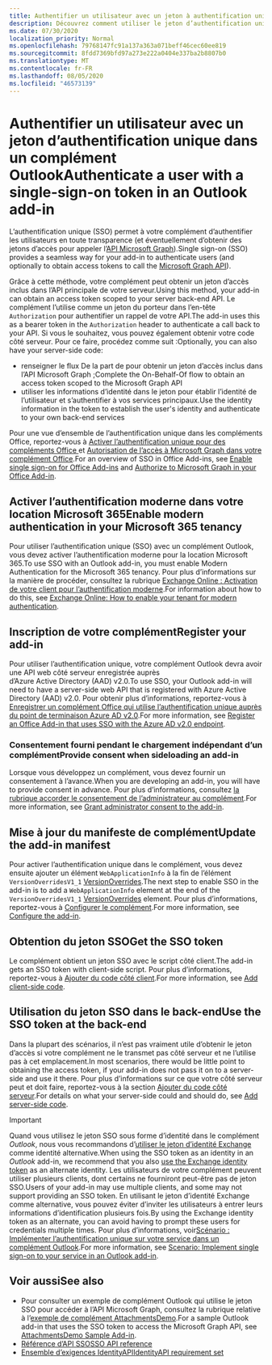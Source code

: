 ```yaml
---
title: Authentifier un utilisateur avec un jeton à authentification unique
description: Découvrez comment utiliser le jeton d’authentification unique fourni par un complément Outlook pour implémenter l’authentification unique (SSO) sur votre service.
ms.date: 07/30/2020
localization_priority: Normal
ms.openlocfilehash: 79768147fc91a137a363a071beff46cec60ee819
ms.sourcegitcommit: 8fdd7369bfd97a273e222a0404e337ba2b8807b0
ms.translationtype: MT
ms.contentlocale: fr-FR
ms.lasthandoff: 08/05/2020
ms.locfileid: "46573139"
---
```

# <a name="authenticate-a-user-with-a-single-sign-on-token-in-an-outlook-add-in"></a><span data-ttu-id="78eac-103">Authentifier un utilisateur avec un jeton d’authentification unique dans un complément Outlook</span><span class="sxs-lookup"><span data-stu-id="78eac-103">Authenticate a user with a single-sign-on token in an Outlook add-in</span></span>

<span data-ttu-id="78eac-104">L’authentification unique (SSO) permet à votre complément d’authentifier les utilisateurs en toute transparence (et éventuellement d’obtenir des jetons d’accès pour appeler l’[API Microsoft Graph](/graph/overview)).</span><span class="sxs-lookup"><span data-stu-id="78eac-104">Single sign-on (SSO) provides a seamless way for your add-in to authenticate users (and optionally to obtain access tokens to call the [Microsoft Graph API](/graph/overview)).</span></span>

<span data-ttu-id="78eac-105">Grâce à cette méthode, votre complément peut obtenir un jeton d’accès inclus dans l’API principale de votre serveur.</span><span class="sxs-lookup"><span data-stu-id="78eac-105">Using this method, your add-in can obtain an access token scoped to your server back-end API.</span></span> <span data-ttu-id="78eac-106">Le complément l’utilise comme un jeton du porteur dans l’en-tête `Authorization` pour authentifier un rappel de votre API.</span><span class="sxs-lookup"><span data-stu-id="78eac-106">The add-in uses this as a bearer token in the `Authorization` header to authenticate a call back to your API.</span></span> <span data-ttu-id="78eac-107">Si vous le souhaitez, vous pouvez également obtenir votre code côté serveur. Pour ce faire, procédez comme suit :</span><span class="sxs-lookup"><span data-stu-id="78eac-107">Optionally, you can also have your server-side code:</span></span>

- <span data-ttu-id="78eac-108">renseigner le flux De la part de pour obtenir un jeton d’accès inclus dans l’API Microsoft Graph ;</span><span class="sxs-lookup"><span data-stu-id="78eac-108">Complete the On-Behalf-Of flow to obtain an access token scoped to the Microsoft Graph API</span></span>
- <span data-ttu-id="78eac-109">utiliser les informations d’identité dans le jeton pour établir l’identité de l’utilisateur et s’authentifier à vos services principaux.</span><span class="sxs-lookup"><span data-stu-id="78eac-109">Use the identity information in the token to establish the user's identity and authenticate to your own back-end services</span></span>

<span data-ttu-id="78eac-110">Pour une vue d’ensemble de l’authentification unique dans les compléments Office, reportez-vous à [Activer l’authentification unique pour des compléments Office ](../develop/sso-in-office-add-ins.md) et [Autorisation de l’accès à Microsoft Graph dans votre complément Office](../develop/authorize-to-microsoft-graph.md).</span><span class="sxs-lookup"><span data-stu-id="78eac-110">For an overview of SSO in Office Add-ins, see [Enable single sign-on for Office Add-ins](../develop/sso-in-office-add-ins.md) and [Authorize to Microsoft Graph in your Office Add-in](../develop/authorize-to-microsoft-graph.md).</span></span>

## <a name="enable-modern-authentication-in-your-microsoft-365-tenancy"></a><span data-ttu-id="78eac-111">Activer l’authentification moderne dans votre location Microsoft 365</span><span class="sxs-lookup"><span data-stu-id="78eac-111">Enable modern authentication in your Microsoft 365 tenancy</span></span>

<span data-ttu-id="78eac-112">Pour utiliser l’authentification unique (SSO) avec un complément Outlook, vous devez activer l’authentification moderne pour la location Microsoft 365.</span><span class="sxs-lookup"><span data-stu-id="78eac-112">To use SSO with an Outlook add-in, you must enable Modern Authentication for the Microsoft 365 tenancy.</span></span> <span data-ttu-id="78eac-113">Pour plus d’informations sur la manière de procéder, consultez la rubrique [Exchange Online : Activation de votre client pour l’authentification moderne](https://social.technet.microsoft.com/wiki/contents/articles/32711.exchange-online-how-to-enable-your-tenant-for-modern-authentication.aspx).</span><span class="sxs-lookup"><span data-stu-id="78eac-113">For information about how to do this, see [Exchange Online: How to enable your tenant for modern authentication](https://social.technet.microsoft.com/wiki/contents/articles/32711.exchange-online-how-to-enable-your-tenant-for-modern-authentication.aspx).</span></span>

## <a name="register-your-add-in"></a><span data-ttu-id="78eac-114">Inscription de votre complément</span><span class="sxs-lookup"><span data-stu-id="78eac-114">Register your add-in</span></span>

<span data-ttu-id="78eac-115">Pour utiliser l’authentification unique, votre complément Outlook devra avoir une API web côté serveur enregistrée auprès d’Azure Active Directory (AAD) v2.0.</span><span class="sxs-lookup"><span data-stu-id="78eac-115">To use SSO, your Outlook add-in will need to have a server-side web API that is registered with Azure Active Directory (AAD) v2.0.</span></span> <span data-ttu-id="78eac-116">Pour obtenir plus d’informations, reportez-vous à [Enregistrer un complément Office qui utilise l’authentification unique auprès du point de terminaison Azure AD v2.0](../develop/register-sso-add-in-aad-v2.md).</span><span class="sxs-lookup"><span data-stu-id="78eac-116">For more information, see [Register an Office Add-in that uses SSO with the Azure AD v2.0 endpoint](../develop/register-sso-add-in-aad-v2.md).</span></span>

### <a name="provide-consent-when-sideloading-an-add-in"></a><span data-ttu-id="78eac-117">Consentement fourni pendant le chargement indépendant d’un complément</span><span class="sxs-lookup"><span data-stu-id="78eac-117">Provide consent when sideloading an add-in</span></span>

<span data-ttu-id="78eac-118">Lorsque vous développez un complément, vous devez fournir un consentement à l’avance.</span><span class="sxs-lookup"><span data-stu-id="78eac-118">When you are developing an add-in, you will have to provide consent in advance.</span></span> <span data-ttu-id="78eac-119">Pour plus d’informations, consultez [la rubrique accorder le consentement de l’administrateur au complément](../develop/grant-admin-consent-to-an-add-in.md).</span><span class="sxs-lookup"><span data-stu-id="78eac-119">For more information, see [Grant administrator consent to the add-in](../develop/grant-admin-consent-to-an-add-in.md).</span></span>

## <a name="update-the-add-in-manifest"></a><span data-ttu-id="78eac-120">Mise à jour du manifeste de complément</span><span class="sxs-lookup"><span data-stu-id="78eac-120">Update the add-in manifest</span></span>

<span data-ttu-id="78eac-121">Pour activer l’authentification unique dans le complément, vous devez ensuite ajouter un élément `WebApplicationInfo` à la fin de l’élément `VersionOverridesV1_1` [VersionOverrides](../reference/manifest/versionoverrides.md).</span><span class="sxs-lookup"><span data-stu-id="78eac-121">The next step to enable SSO in the add-in is to add a `WebApplicationInfo` element at the end of the `VersionOverridesV1_1` [VersionOverrides](../reference/manifest/versionoverrides.md) element.</span></span> <span data-ttu-id="78eac-122">Pour plus d’informations, reportez-vous à [Configurer le complément](../develop/sso-in-office-add-ins.md#configure-the-add-in).</span><span class="sxs-lookup"><span data-stu-id="78eac-122">For more information, see [Configure the add-in](../develop/sso-in-office-add-ins.md#configure-the-add-in).</span></span>

## <a name="get-the-sso-token"></a><span data-ttu-id="78eac-123">Obtention du jeton SSO</span><span class="sxs-lookup"><span data-stu-id="78eac-123">Get the SSO token</span></span>

<span data-ttu-id="78eac-124">Le complément obtient un jeton SSO avec le script côté client.</span><span class="sxs-lookup"><span data-stu-id="78eac-124">The add-in gets an SSO token with client-side script.</span></span> <span data-ttu-id="78eac-125">Pour plus d’informations, reportez-vous à [Ajouter du code côté client](../develop/sso-in-office-add-ins.md#add-client-side-code).</span><span class="sxs-lookup"><span data-stu-id="78eac-125">For more information, see [Add client-side code](../develop/sso-in-office-add-ins.md#add-client-side-code).</span></span>

## <a name="use-the-sso-token-at-the-back-end"></a><span data-ttu-id="78eac-126">Utilisation du jeton SSO dans le back-end</span><span class="sxs-lookup"><span data-stu-id="78eac-126">Use the SSO token at the back-end</span></span>

<span data-ttu-id="78eac-127">Dans la plupart des scénarios, il n’est pas vraiment utile d’obtenir le jeton d’accès si votre complément ne le transmet pas côté serveur et ne l’utilise pas à cet emplacement.</span><span class="sxs-lookup"><span data-stu-id="78eac-127">In most scenarios, there would be little point to obtaining the access token, if your add-in does not pass it on to a server-side and use it there.</span></span> <span data-ttu-id="78eac-128">Pour plus d’informations sur ce que votre côté serveur peut et doit faire, reportez-vous à la section [Ajouter du code côté serveur](../develop/sso-in-office-add-ins.md#add-server-side-code).</span><span class="sxs-lookup"><span data-stu-id="78eac-128">For details on what your server-side could and should do, see [Add server-side code](../develop/sso-in-office-add-ins.md#add-server-side-code).</span></span>

> [!IMPORTANT]
> <span data-ttu-id="78eac-129">Quand vous utilisez le jeton SSO sous forme d’identité dans le complément *Outlook*, nous vous recommandons d’[utiliser le jeton d’identité Exchange](authenticate-a-user-with-an-identity-token.md) comme identité alternative.</span><span class="sxs-lookup"><span data-stu-id="78eac-129">When using the SSO token as an identity in an *Outlook* add-in, we recommend that you also [use the Exchange identity token](authenticate-a-user-with-an-identity-token.md) as an alternate identity.</span></span> <span data-ttu-id="78eac-130">Les utilisateurs de votre complément peuvent utiliser plusieurs clients, dont certains ne fourniront peut-être pas de jeton SSO.</span><span class="sxs-lookup"><span data-stu-id="78eac-130">Users of your add-in may use multiple clients, and some may not support providing an SSO token.</span></span> <span data-ttu-id="78eac-131">En utilisant le jeton d’identité Exchange comme alternative, vous pouvez éviter d’inviter les utilisateurs à entrer leurs informations d’identification plusieurs fois.</span><span class="sxs-lookup"><span data-stu-id="78eac-131">By using the Exchange identity token as an alternate, you can avoid having to prompt these users for credentials multiple times.</span></span> <span data-ttu-id="78eac-132">Pour plus d’informations, voir[Scénario : Implémenter l’authentification unique sur votre service dans un complément Outlook](implement-sso-in-outlook-add-in.md).</span><span class="sxs-lookup"><span data-stu-id="78eac-132">For more information, see [Scenario: Implement single sign-on to your service in an Outlook add-in](implement-sso-in-outlook-add-in.md).</span></span>

## <a name="see-also"></a><span data-ttu-id="78eac-133">Voir aussi</span><span class="sxs-lookup"><span data-stu-id="78eac-133">See also</span></span>

- <span data-ttu-id="78eac-134">Pour consulter un exemple de complément Outlook qui utilise le jeton SSO pour accéder à l’API Microsoft Graph, consultez la rubrique relative à l’[exemple de complément AttachmentsDemo](https://github.com/OfficeDev/outlook-add-in-attachments-demo).</span><span class="sxs-lookup"><span data-stu-id="78eac-134">For a sample Outlook add-in that uses the SSO token to access the Microsoft Graph API, see [AttachmentsDemo Sample Add-in](https://github.com/OfficeDev/outlook-add-in-attachments-demo).</span></span>
- [<span data-ttu-id="78eac-135">Référence d’API SSO</span><span class="sxs-lookup"><span data-stu-id="78eac-135">SSO API reference</span></span>](../develop/sso-in-office-add-ins.md#sso-api-reference)
- [<span data-ttu-id="78eac-136">Ensemble d’exigences IdentityAPI</span><span class="sxs-lookup"><span data-stu-id="78eac-136">IdentityAPI requirement set</span></span>](../reference/requirement-sets/identity-api-requirement-sets.md)
